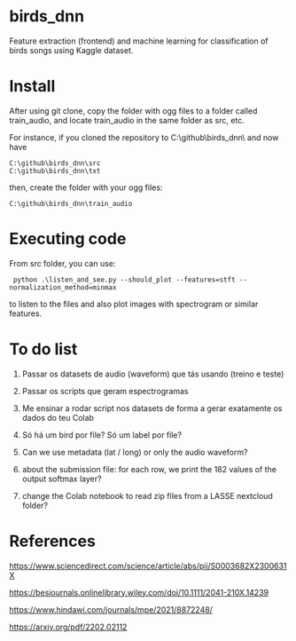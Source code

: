 # birds_dnn
Feature extraction (frontend) and machine learning for classification of birds songs using Kaggle dataset.

# Install

After using git clone, copy the folder with ogg files to a folder called train_audio, and locate  train_audio in the same folder as src, etc.

For instance, if you cloned the repository to C:\github\birds_dnn\ and now have
```
C:\github\birds_dnn\src
C:\github\birds_dnn\txt
```
then, create the folder with your ogg files:
```
C:\github\birds_dnn\train_audio
```

# Executing code

From src folder, you can use:
```
 python .\listen_and_see.py --should_plot --features=stft --normalization_method=minmax
 ```
 to listen to the files and also plot images with spectrogram or similar features.

# To do list

1) Passar os datasets de audio (waveform) que tás usando (treino e teste)

2) Passar os scripts que geram espectrogramas

3) Me ensinar a rodar script nos datasets de forma a gerar exatamente os dados do teu Colab 



4) Só há um bird por file? Só um label por file?

5) Can we use metadata (lat / long) or only the audio waveform?

6) about the submission file: for each row, we print the 182 values of the output softmax layer?

7) change the Colab notebook to read zip files from a LASSE nextcloud folder?

# References

https://www.sciencedirect.com/science/article/abs/pii/S0003682X2300631X

https://besjournals.onlinelibrary.wiley.com/doi/10.1111/2041-210X.14239

https://www.hindawi.com/journals/mpe/2021/8872248/

https://arxiv.org/pdf/2202.02112

